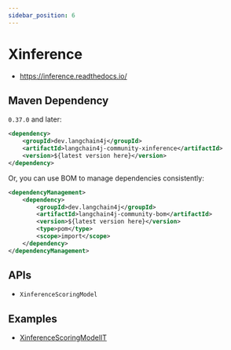```yaml
---
sidebar_position: 6
---
```


# Xinference

- https://inference.readthedocs.io/


## Maven Dependency

`0.37.0` and later:

```xml
<dependency>
    <groupId>dev.langchain4j</groupId>
    <artifactId>langchain4j-community-xinference</artifactId>
    <version>${latest version here}</version>
</dependency>
```

Or, you can use BOM to manage dependencies consistently:

```xml
<dependencyManagement>
    <dependency>
        <groupId>dev.langchain4j</groupId>
        <artifactId>langchain4j-community-bom</artifactId>
        <version>${latest version here}</version>
        <type>pom</type>
        <scope>import</scope>
    </dependency>
</dependencyManagement>
```

## APIs

- `XinferenceScoringModel`


## Examples

- [XinferenceScoringModelIT](https://github.com/langchain4j/langchain4j-community/blob/main/models/langchain4j-community-xinference/src/test/java/dev/langchain4j/community/model/xinference/XinferenceScoringModelIT.java)
